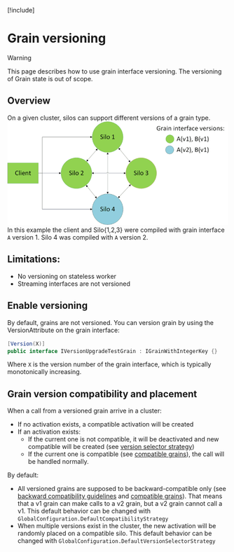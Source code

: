 
[!include[](../../warning-banner.md)]

# Grain versioning

> [!WARNING]
> This page describes how to use grain interface versioning. The versioning of
> Grain state is out of scope.

## Overview
On a given cluster, silos can support different versions of a grain type.
![Cluster with different versions of a grain](version.png)
In this example the client and Silo{1,2,3} were compiled with grain interface `A` version 1. Silo 4 was compiled with `A` version 2.

## Limitations:
-	No versioning on stateless worker
-	Streaming interfaces are not versioned

## Enable versioning
By default, grains are not versioned. You can version grain by using the VersionAttribute on the grain interface:

``` cs
[Version(X)]
public interface IVersionUpgradeTestGrain : IGrainWithIntegerKey {}
```

Where `X` is the version number of the grain interface, which is typically monotonically increasing.

## Grain version compatibility and placement
When a call from a versioned grain arrive in a cluster:
- If no activation exists, a compatible activation will be created
- If an activation exists:
  - If the current one is not compatible, it will be deactivated and new compatible will be created (see [version selector strategy](Version-selector-strategy.md))
  - If the current one is compatible (see [compatible grains](Compatible-grains.md)), the call will be handled normally.

By default:
- All versioned grains are supposed to be backward-compatible only (see [backward compatibility guidelines](Backward-compatibility-guidelines.md) and [compatible grains](Compatible-grains.md)). That means that a v1 grain can make calls to a v2 grain, but a v2 grain cannot call a v1. This default behavior can be changed with `GlobalConfiguration.DefaultCompatibilityStrategy`
- When multiple versions exist in the cluster, the new activation will be randomly placed on a compatible silo. This default behavior can be changed with `GlobalConfiguration.DefaultVersionSelectorStrategy`
